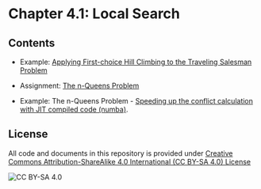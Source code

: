 # Chapter 4.1: Local Search

## Contents

* Example: [Applying First-choice Hill Climbing to the Traveling Salesman Problem](https://nbviewer.jupyter.org/github/mhahsler/CS7320-AI/blob/master/Local_Search/traveling_salesman_problem_example.ipynb)

* Assignment: [The n-Queens Problem](https://nbviewer.jupyter.org/github/mhahsler/CS7320-AI/blob/master/Local_Search/n_queens.ipynb)

* Example: The n-Queens Problem - [Speeding up the conflict calculation with JIT compiled code (numba)](https://nbviewer.jupyter.org/github/mhahsler/CS7320-AI/blob/master/Local_Search/n_queens_fast_conflict_calculation_with_numba.ipynb).



## License
All code and documents in this repository is provided under [Creative Commons Attribution-ShareAlike 4.0 International (CC BY-SA 4.0) License](https://creativecommons.org/licenses/by-sa/4.0/)

![CC BY-SA 4.0](https://licensebuttons.net/l/by-sa/3.0/88x31.png)

```python

```
